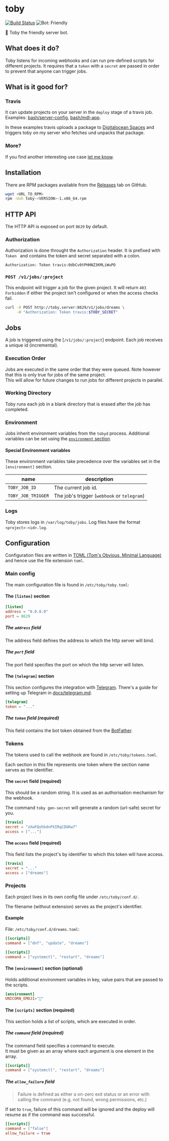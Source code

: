 # toby

[![Build Status](https://travis-ci.org/bash/toby.svg?branch=master)](https://travis-ci.org/bash/toby)
![Bot: Friendly](https://img.shields.io/badge/bot-friendly-ff69b4.svg)

🤖 Toby the friendly server bot.

## What does it do?

Toby listens for incoming webhooks and can run pre-defined scripts for different projects. It requires that a `token` with a `secret` are passed in order to prevent that anyone can trigger jobs.

## What is it good for?

### Travis

It can update projects on your server in the `deploy` stage of a travis job. 
Examples: [bash/server-config](https://github.com/bash/server-config/blob/master/.travis.yml), [bash/mdl-app](https://github.com/bash/mdl-app/blob/master/.travis.yml).

In these examples travis uploads a package to [Digitalocean Spaces](https://www.digitalocean.com/products/spaces/) and triggers toby on my server who fetches und unpacks that package.

### More?

If you find another interesting use case [let me know](https://github.com/bash/toby/issues/new).

## Installation

There are RPM packages available from the [Releases](https://github.com/bash/toby/releases) tab on GitHub.

```sh
wget <URL_TO_RPM>
rpm -Uvh toby-<VERSION>-1.x86_64.rpm
```

## HTTP API

The HTTP API is exposed on port `8629` by default.

### Authorization

Authorization is done throught the `Authorization` header.
It is prefixed with `Token ` and contains the token and secret separated with a colon.

```
Authorization: Token travis:0dbCv0tPHHNZ3KMLiWuPO
```

### `POST /v1/jobs/:project`

This endpoint will trigger a job for the given project. It will return `403 Forbidden` if either the project isn't configured or when the access checks fail.

```sh
curl -X POST http://toby.server:8629/v1/jobs/dreams \
     -H "Authorization: Token travis:$TOBY_SECRET"
```

## Jobs

A job is triggered using the [`/v1/jobs/:project`] endpoint. Each job receives a unique id (incremental).

### Execution Order

Jobs are executed in the same order that they were queued. Note however that this is only true for jobs of the same project.  
This will allow for future changes to run jobs for different projects in parallel.

### Working Directory

Toby runs each job in a blank directory that is erased after the job has completed.

### Environment

Jobs inherit environment variables from the `tobyd` process.
Additional variables can be set using the [`environment` section](#the-environment-section-optional).

#### Special Environment variables

These environment variables take precedence over the variables set in the `[environment]` section.

| **name**           | **description**                             |
| ------------------ | ------------------------------------------- |
| `TOBY_JOB_ID`      | The current job id.                         |
| `TOBY_JOB_TRIGGER` | The job's trigger (`webhook` or `telegram`) |


### Logs

Toby stores logs in `/var/log/toby/jobs`. Log files have the format `<project>-<id>.log`.

## Configuration

Configuration files are written in [TOML (Tom's Obvious, Minimal Language)](https://github.com/toml-lang/toml) and hence use the file extension `toml`.

### Main config

The main configuration file is found in `/etc/toby/toby.toml`:

#### The `[listen]` section

```toml
[listen]
address = "0.0.0.0"
port = 8629
```

##### The `address` field

The address field defines the address to which the http server will bind.

##### The `port` field

The port field specifies the port on which the http server will listen.

#### The `[telegram]` section

This section configures the integration with [Telegram](https://www.telegram.org).
There's a guide for setting up Telegram in [docs/telegram.md](./docs/telegram.md).

```toml
[telegram]
token = "..."
```

##### The `token` field (required)

This field contains the bot token obtained from the [BotFather](https://t.me/BotFather).

### Tokens

The tokens used to call the webhook are found in `/etc/toby/tokens.toml`.

Each section in this file represents one token where the section name serves as the identifier.

#### The `secret` field (required)

This should be a random string. It is used as an authorisation mechanism for the webhook.

The command `toby gen-secret` will generate a random (url-safe) secret for you.

```toml
[travis]
secret = "zXwFQohbdnPXIRqCDUKw7"
access = ["..."]
```

#### The `access` field (required)

This field lists the project's by identifier to which this token will have access.

```toml
[travis]
secret = "..."
access = ["dreams"]
```

### Projects

Each project lives in its own config file under `/etc/toby/conf.d/`.

The filename (without extension) serves as the project's identifier.

#### Example

File: `/etc/toby/conf.d/dreams.toml`:
```toml
[[scripts]]
command = ["dnf", "update", "dreams"]

[[scripts]]
command = ["systemctl", "restart", "dreams"]
```

#### The `[environment]` section (optional)

Holds additional environment variables in key, value pairs that are passed to the scripts.

```toml
[environment]
UNICORN_EMOJI="🦄"
```

#### The `[scripts]` section (required)

This section holds a list of scripts, which are executed in order.

##### The `command` field (required)

The command field specifies a command to execute.  
It must be given as an array where each argument is one element in the array.

```toml
[[scripts]]
command = ["systemctl", "restart", "dreams"]
```

##### The `allow_failure` field

> Failure is defined as either a on-zero exit status or an error with calling the command (e.g. not found, wrong permissions, etc.)

If set to `true`, failure of this command will be ignored and the deploy will resume as if the command was successful.

```toml
[[scripts]]
command = ["false"]
allow_failure = true
```
